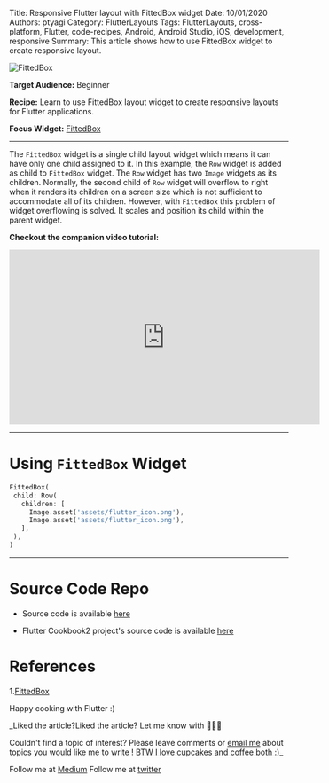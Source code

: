 Title: Responsive Flutter layout with FittedBox widget
Date: 10/01/2020
Authors: ptyagi
Category: FlutterLayouts
Tags: FlutterLayouts, cross-platform, Flutter, code-recipes, Android, Android Studio, iOS, development, responsive
Summary: This article shows how to use FittedBox widget to create responsive layout.

![FittedBox]({attach}../../images/flutter/fitted_box.jpg)

**Target Audience:** Beginner

**Recipe:** Learn to use FittedBox layout widget to create responsive layouts for Flutter applications.

**Focus Widget:** [FittedBox](https://api.flutter.dev/flutter/widgets/FittedBox-class.html)

---

The `FittedBox` widget is a single child layout widget which means it can have only one child assigned to it. In this example, the `Row` widget is added as child to `FittedBox` widget. The `Row` widget has two `Image` widgets as its children. Normally, the second child of `Row` widget will overflow to right when it renders its children on a screen size which is not sufficient to accommodate all of its children. However, with `FittedBox` this problem of widget overflowing is solved. It scales and position its child within the parent widget.


**Checkout the companion video tutorial:**

<iframe width="560" height="315" src="https://www.youtube.com/embed/xU5ZGOoBI08" frameborder="0" allow="accelerometer; autoplay; encrypted-media; gyroscope; picture-in-picture" allowfullscreen></iframe>

---

# Using `FittedBox` Widget

```Dart
FittedBox(
 child: Row(
   children: [
     Image.asset('assets/flutter_icon.png'),
     Image.asset('assets/flutter_icon.png'),
   ],
 ),
)
```

---

# Source Code Repo

* Source code is available [here](https://github.com/ptyagicodecamp/flutter_cookbook2/blob/master/lib/responsive_widgets/fitted_box.dart#L80:L84)

* Flutter Cookbook2 project's source code is available [here](https://github.com/ptyagicodecamp/flutter_cookbook2)


# References
1.[FittedBox](https://api.flutter.dev/flutter/widgets/FittedBox-class.html)

Happy cooking with Flutter :)

_Liked the article?Liked the article? Let me know with 👏👏👏

Couldn't find a topic of interest? Please leave comments or [email me](mailto:ptyagicodecamp@gmail.com) about topics you would like me to write !
[BTW I love cupcakes and coffee both :)](https://www.paypal.me/pritya)_

Follow me at [Medium](https://medium.com/@ptyagicodecamp)
Follow me at [twitter](https://twitter.com/ptyagi13)
